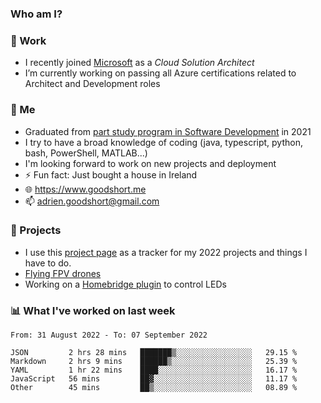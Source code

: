 ### Who am I?

<!--
**goodshort/goodshort** is a ✨ _special_ ✨ repository because its `README.md` (this file) appears on your GitHub profile.
-->
### 💼 Work
- I recently joined [Microsoft](https://www.microsoft.com/) as a _Cloud Solution Architect_
- I’m currently working on passing all Azure certifications related to Architect and Development roles

### 🌱 Me
- Graduated from [part study program in Software Development](https://www.goodshort.me/who-am-i/studies#higher-diploma-in-software-development) in 2021
- I try to have a broad knowledge of coding (java, typescript, python, bash, PowerShell, MATLAB...)
- I'm looking forward to work on new projects and deployment
- ⚡ Fun fact: Just bought a house in Ireland
- 🌐 https://www.goodshort.me
- 📫 adrien.goodshort@gmail.com

### 🚧 Projects

- I use this [project page](https://github.com/users/goodshort/projects/2) as a tracker for my 2022 projects and things I have to do.
- [Flying FPV drones](https://www.youtube.com/watch?v=PdOF5c4RF18&list=PLhU-As_kQhM6L6iwidza6sSdfxEybA7VZ)
- Working on a [Homebridge plugin](https://github.com/goodshort/homebridge-wled-preset) to control LEDs

### 📊 What I've worked on last week

<!--START_SECTION:waka-->

```text
From: 31 August 2022 - To: 07 September 2022

JSON         2 hrs 28 mins   ███████▒░░░░░░░░░░░░░░░░░   29.15 %
Markdown     2 hrs 9 mins    ██████▒░░░░░░░░░░░░░░░░░░   25.39 %
YAML         1 hr 22 mins    ████░░░░░░░░░░░░░░░░░░░░░   16.17 %
JavaScript   56 mins         ██▓░░░░░░░░░░░░░░░░░░░░░░   11.17 %
Other        45 mins         ██▒░░░░░░░░░░░░░░░░░░░░░░   08.89 %
```

<!--END_SECTION:waka-->
